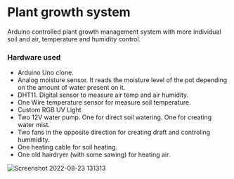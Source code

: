 # Plant growth system
Arduino controlled plant growth management system with more individual soil and air, temperature and humidity control.



### Hardware used
- Arduino Uno clone.
- Analog moisture sensor. It reads the moisture level of the pot depending on the amount of water present on it.
- DHT11. Digital sensor to measure air temp and air humidity.
- One Wire temperature sensor for measure soil temperature.
- Custom RGB UV Light
- Two 12V water pump. One for direct soil watering. One for creating water mist.
- Two fans in the opposite direction for creating draft and controling hummidity.
- One heating cable for soil heating.
- One old hairdryer (with some sawing) for heating air.

![Screenshot 2022-08-23 131313](https://user-images.githubusercontent.com/111133064/188284658-a9c3b89f-8e13-41a5-824c-6c36ba73c85d.png)

